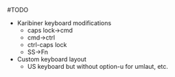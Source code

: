 #TODO

* Karibiner keyboard modifications
    - caps lock->cmd
    - cmd->ctrl
    - ctrl-caps lock
    - SS->Fn
* Custom keyboard layout
    - US keyboard but without option-u for umlaut, etc.
